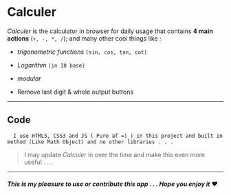
# Calculer
    

*Calculer* is the calculator in browser for daily usage that contains **4 main actions** (`+, -, *, /`); and many other cool things like :
    

+ *trigonometric functions* `(sin, cos, tan, cot)`
   
+ *Logarithm* `(in 10 base)`

+ *modular*

+ Remove last digit & whole output buttons
    
*****

## Code
      I use HTML5, CSS3 and JS ( Pure af =) ) in this project and built in method (Like Math Object) and no other libraries . . . 

> I may update *Calculer* in over the time and make this even more useful . . .

*****

##### This is my pleasure to use or contribute this app . . . Hope you enjoy it :heart:


